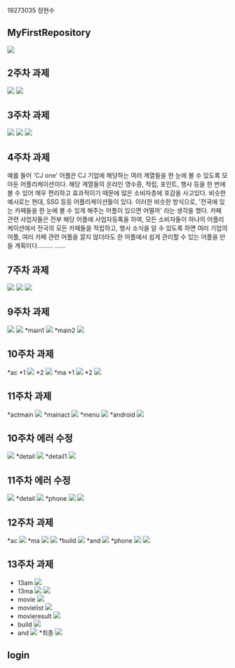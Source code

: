 19273035 정현수

## MyFirstRepository

<img width="" height="" src="./Png/coco.png"></img>

## 2주차 과제
<img width="" height="" src="./Png/jungsarah.PNG"></img>
<img width="" height="" src="./Png/phone.png.png"></img>

## 3주차 과제
<img width="" height="" src="./Png/capstone3.PNG"></img>
<img width="" height="" src="./Png/phone3.png"></img>
<img width="" height="" src="./Png/screenshot3.png"></img>

## 4주차 과제
  예를 들어 'CJ one' 어플은 CJ 기업에 해당하는 여러 계열들을 한 눈에 볼 수 있도록 모아둔 어플리케이션이다. 해당 계열들의 온라인 영수증, 적립, 포인트, 행사 등을 한 번에 볼 수 있어 매우 편리하고 효과적이기 때문에 많은 소비자층에 호감을 사고있다. 비슷한 예시로는 현대, SSG 등등 어플리케이션들이 있다. 이러한 비슷한 방식으로, '전국에 있는 카페들을 한 눈에 볼 수 있게 해주는 어플이 있으면 어떨까' 라는 생각을 했다. 카페 관련 사업자들은 전부 해당 어플에 사업자등록을 하여, 모든 소비자들이 하나의 어플리케이션에서 전국의 모든 카페들을 적립하고, 행사 소식을 알 수 있도록 하면 여러 기업의 어플, 여러 카페 관련 어플을 깔지 않더라도 한 어플에서 쉽게 관리할 수 있는 어플을 만들 계획이다......... ......

## 7주차 과제
<img width="" height="" src="./Png/1018design.PNG"></img>
<img width="" height="" src="./Png/1018design1.PNG"></img>
<img width="" height="" src="./Png/1018design2.PNG"></img>

## 9주차 과제
<img width="" height="" src="./Png/week9.png"></img>
<img width="" height="" src="./Png/1101design1.PNG"></img>
*main1
<img width="" height="" src="./Png/1101design2.PNG"></img>
*main2
<img width="" height="" src="./Png/1101design3.PNG"></img>

## 10주차 과제
*ac
*1
<img width="" height="" src="./Png/10ac1.PNG"></img>
*2
<img width="" height="" src="./Png/10ac2.PNG"></img>
*ma
*1
<img width="" height="" src="./Png/10ma1.PNG"></img>
*2
<img width="" height="" src="./Png/10ma2.PNG"></img>

## 11주차 과제
*actmain
<img width="" height="" src="./Png/11actmain.PNG"></img>
*mainact
<img width="" height="" src="./Png/11mainact.PNG"></img>
*menu
<img width="" height="" src="./Png/11menu.PNG"></img>
*android
<img width="" height="" src="./Png/11android.PNG"></img>

## 10주차 에러 수정
<img width="" height="" src="./Png/cap10re.PNG"></img>
*detail
<img width="" height="" src="./Png/cap10detail.PNG"></img>
*detail1
<img width="" height="" src="./Png/cap10detail1.PNG"></img>

## 11주차 에러 수정
<img width="" height="" src="./Png/cap11re.PNG"></img>
*detail
<img width="" height="" src="./Png/cap11detail.PNG"></img>
*phone
<img width="" height="" src="./Png/cap11phone.PNG"></img>
<img width="" height="" src="./Png/cap11phone1.PNG"></img>

## 12주차 과제
*ac
<img width="" height="" src="./Png/cap12ac.PNG"></img>
*ma
<img width="" height="" src="./Png/cap12ma1.PNG"></img>
<img width="" height="" src="./Png/cap12ma2.PNG"></img>
*build
<img width="" height="" src="./Png/cap12build.PNG"></img>
*and
<img width="" height="" src="./Png/cap12and.PNG"></img>
*phone
<img width="" height="" src="./Png/12phone1.PNG"></img>
<img width="" height="" src="./Png/12phone2.PNG"></img>

## 13주차 과제
* 13am
<img width="" height="" src="./Png/13am.PNG"></img>
* 13ma
<img width="" height="" src="./Png/13ma1.PNG"></img>
<img width="" height="" src="./Png/13ma2.PNG"></img>
* movie
<img width="" height="" src="./Png/13moviejava.PNG"></img>
* movielist
<img width="" height="" src="./Png/13movielist.PNG"></img>
* movieresult
<img width="" height="" src="./Png/13movieresult.PNG"></img>
* build
<img width="" height="" src="./Png/13build.PNG"></img>
* and
<img width="" height="" src="./Png/13and.PNG"></img>
*최종
<img width="" height="" src="./Png/13.png"></img>

## login
